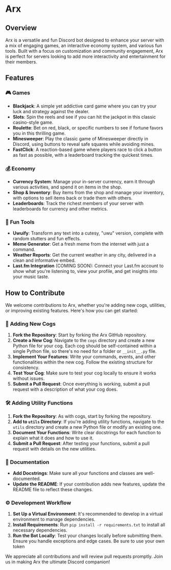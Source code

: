 # Arx

## Overview
Arx is a versatile and fun Discord bot designed to enhance your server with a mix of engaging games, an interactive economy system, and various fun tools. Built with a focus on customization and community engagement, Arx is perfect for servers looking to add more interactivity and entertainment for their members.

## Features
### 🎮 **Games**
- **Blackjack**: A simple yet addictive card game where you can try your luck and strategy against the dealer.
- **Slots**: Spin the reels and see if you can hit the jackpot in this classic casino-style game.
- **Roulette**: Bet on red, black, or specific numbers to see if fortune favors you in this thrilling game.
- **Minesweeper**: Play the classic game of Minesweeper directly in Discord, using buttons to reveal safe squares while avoiding mines.
- **FastClick**: A reaction-based game where players race to click a button as fast as possible, with a leaderboard tracking the quickest times.

### 💰 **Economy**
- **Currency System**: Manage your in-server currency, earn it through various activities, and spend it on items in the shop.
- **Shop & Inventory**: Buy items from the shop and manage your inventory, with options to sell items back or trade them with others.
- **Leaderboards**: Track the richest members of your server with leaderboards for currency and other metrics.

### 🎉 **Fun Tools**
- **Uwuify**: Transform any text into a cutesy, "uwu" version, complete with random stutters and fun effects.
- **Meme Generator**: Get a fresh meme from the internet with just a command.
- **Weather Reports**: Get the current weather in any city, delivered in a clean and informative embed.
- **Last.fm Integration** (COMING SOON): Connect your Last.fm account to show what you're listening to, view your profile, and get insights into your music taste.

## How to Contribute
We welcome contributions to Arx, whether you're adding new cogs, utilities, or improving existing features. Here's how you can get started:

### 🚀 **Adding New Cogs**
1. **Fork the Repository**: Start by forking the Arx GitHub repository.
2. **Create a New Cog**: Navigate to the `cogs` directory and create a new Python file for your cog. Each cog should be self-contained within a single Python file, so there's no need for a folder or `__init__.py` file.
3. **Implement Your Features**: Write your commands, events, and other functionalities within the new cog. Follow the existing structure for consistency.
4. **Test Your Cog**: Make sure to test your cog locally to ensure it works without issues.
5. **Submit a Pull Request**: Once everything is working, submit a pull request with a description of what your cog does.

### 🛠️ **Adding Utility Functions**
1. **Fork the Repository**: As with cogs, start by forking the repository.
2. **Add to `utils` Directory**: If you're adding utility functions, navigate to the `utils` directory and create a new Python file or modify an existing one.
3. **Document Your Functions**: Write clear docstrings for each function to explain what it does and how to use it.
4. **Submit a Pull Request**: After testing your functions, submit a pull request with details on the new utilities.

### 📝 **Documentation**
- **Add Docstrings**: Make sure all your functions and classes are well-documented.
- **Update the README**: If your contribution adds new features, update the README file to reflect these changes.

### ⚙️ **Development Workflow**
1. **Set Up a Virtual Environment**: It's recommended to develop in a virtual environment to manage dependencies.
2. **Install Requirements**: Run `pip install -r requirements.txt` to install all necessary dependencies.
3. **Run the Bot Locally**: Test your changes locally before submitting them. Ensure you handle exceptions and edge cases. Be sure to use your own token

We appreciate all contributions and will review pull requests promptly. Join us in making Arx the ultimate Discord companion!
